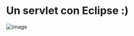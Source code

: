 # Un servlet con Eclipse :)

![image](https://github.com/floreschris/JakartaServletProjects/assets/97532730/8101fb65-30aa-4ac6-a4d0-493383c10c8d)
